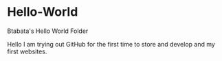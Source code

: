 # Hello-World
Btabata's Hello World Folder

Hello I am trying out GitHub for the first time to store and develop and my first websites.
